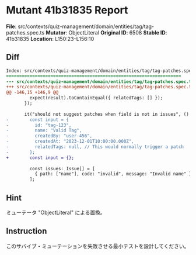 # Mutant 41b31835 Report

**File**: src/contexts/quiz-management/domain/entities/tag/tag-patches.spec.ts
**Mutator**: ObjectLiteral
**Original ID**: 6508
**Stable ID**: 41b31835
**Location**: L150:23–L156:10

## Diff

```diff
Index: src/contexts/quiz-management/domain/entities/tag/tag-patches.spec.ts
===================================================================
--- src/contexts/quiz-management/domain/entities/tag/tag-patches.spec.ts	original
+++ src/contexts/quiz-management/domain/entities/tag/tag-patches.spec.ts	mutated #6508
@@ -146,15 +146,9 @@
         expect(result).toContainEqual({ relatedTags: [] });
       });
 
       it("should not suggest patches when field is not in issues", () => {
-        const input = {
-          id: "tag-123",
-          name: "Valid Tag",
-          createdBy: "user-456",
-          createdAt: "2023-12-01T10:00:00.000Z",
-          relatedTags: null, // This would normally trigger a patch
-        };
+        const input = {};
 
         const issues: Issue[] = [
           { path: ["name"], code: "invalid", message: "Invalid name" }, // Different field
         ];
```

## Hint

ミューテータ "ObjectLiteral" による置換。

## Instruction

このサバイブ・ミューテーションを失敗させる最小テストを設計してください。
